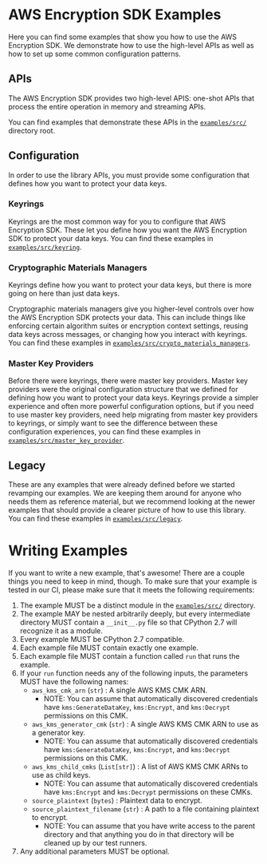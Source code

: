 # AWS Encryption SDK Examples

Here you can find some examples that show you
how to use the AWS Encryption SDK.
We demonstrate how to use the high-level APIs
as well as how to set up some common configuration patterns.

## APIs

The AWS Encryption SDK provides two high-level APIS:
one-shot APIs that process the entire operation in memory
and streaming APIs.

You can find examples that demonstrate these APIs
in the [`examples/src/`](./src) directory root.

## Configuration

In order to use the library APIs,
you must provide some configuration that defines
how you want to protect your data keys.

### Keyrings

Keyrings are the most common way for you to configure that AWS Encryption SDK.
These let you define how you want the AWS Encryption SDK to protect your data keys.
You can find these examples in [`examples/src/keyring`](./src/keyring).

### Cryptographic Materials Managers

Keyrings define how you want to protect your data keys,
but there is more going on here than just data keys.

Cryptographic materials managers give you higher-level controls
over how the AWS Encryption SDK protects your data.
This can include things like
enforcing certain algorithm suites or encryption context settings,
reusing data keys across messages,
or changing how you interact with keyrings.
You can find these examples in
[`examples/src/crypto_materials_managers`](./src/crypto_materials_manager).

### Master Key Providers

Before there were keyrings, there were master key providers.
Master key providers were the original configuration structure
that we defined for defining how you want to protect your data keys.
Keyrings provide a simpler experience and often more powerful configuration options,
but if you need to use master key providers,
need help migrating from master key providers to keyrings,
or simply want to see the difference between these configuration experiences,
you can find these examples in [`examples/src/master_key_provider`](./src/master_key_provider).

## Legacy

These are any examples that were already defined
before we started revamping our examples.
We are keeping them around for anyone who needs them as reference material,
but we recommend looking at the newer examples
that should provide a clearer picture of how to use this library.
You can find these examples in [`examples/src/legacy`](./src/legacy).

# Writing Examples

If you want to write a new example, that's awesome!
There are a couple things you need to keep in mind, though.
To make sure that your example is tested in our CI,
please make sure that it meets the following requirements:

1. The example MUST be a distinct module in the [`examples/src/`](./src) directory.
1. The example MAY be nested arbitrarily deeply,
    but every intermediate directory MUST contain a `__init__.py` file
    so that CPython 2.7 will recognize it as a module.
1. Every example MUST be CPython 2.7 compatible.
1. Each example file MUST contain exactly one example.
1. Each example file MUST contain a function called `run` that runs the example.
1. If your `run` function needs any of the following inputs,
    the parameters MUST have the following names:
    * `aws_kms_cmk_arn` (`str`) : A single AWS KMS CMK ARN.
        * NOTE: You can assume that automatically discovered credentials have
            `kms:GenerateDataKey`, `kms:Encrypt`, and `kms:Decrypt` permissions on this CMK.
    * `aws_kms_generator_cmk` (`str`) : A single AWS KMS CMK ARN to use as a generator key.
        * NOTE: You can assume that automatically discovered credentials have
            `kms:GenerateDataKey`, `kms:Encrypt`, and `kms:Decrypt` permissions on this CMK.
    * `aws_kms_child_cmks` (`List[str]`) : A list of AWS KMS CMK ARNs to use as child keys.
        * NOTE: You can assume that automatically discovered credentials have
            `kms:Encrypt` and `kms:Decrypt` permissions on these CMKs.
    * `source_plaintext` (`bytes`) : Plaintext data to encrypt.
    * `source_plaintext_filename` (`str`) : A path to a file containing plaintext to encrypt.
        * NOTE: You can assume that you have write access to the parent directory
            and that anything you do in that directory will be cleaned up
            by our test runners.
1. Any additional parameters MUST be optional.
